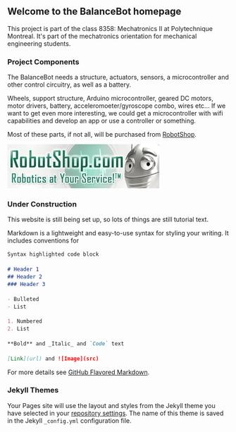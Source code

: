 ﻿## Welcome to the BalanceBot homepage

This project is part of the class 8358: Mechatronics II at Polytechnique Montreal. It's part of the mechatronics orientation for mechanical engineering students.

### Project Components

The BalanceBot needs a structure, actuators, sensors, a microcontroller and other control circuitry, as well as a battery.

Wheels, support structure, Arduino microcontroller, geared DC motors, motor drivers, battery, acceleromoeter/gyroscope combo, wires etc... If we want to get even more interesting, we could get a microcontroller with wifi capabilities and develop an app or use a controller or something.

Most of these parts, if not all, will be purchased from [RobotShop](https://www.robotshop.com).

![Image](Pictures/robotshop-logo-345x100-en.gif)

### Under Construction

This website is still being set up, so lots of things are still tutorial text.

Markdown is a lightweight and easy-to-use syntax for styling your writing. It includes conventions for

```markdown
Syntax highlighted code block

# Header 1
## Header 2
### Header 3

- Bulleted
- List

1. Numbered
2. List

**Bold** and _Italic_ and `Code` text

[Link](url) and ![Image](src)
```

For more details see [GitHub Flavored Markdown](https://guides.github.com/features/mastering-markdown/).

### Jekyll Themes

Your Pages site will use the layout and styles from the Jekyll theme you have selected in your [repository settings](https://github.com/vashmata/BalanceBot/settings). The name of this theme is saved in the Jekyll `_config.yml` configuration file.

